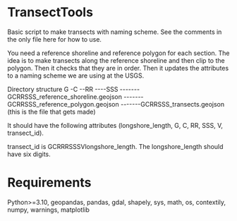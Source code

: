 # TransectTools

Basic script to make transects with naming scheme. See the comments in the only file here for how to use.

You need a reference shoreline and reference polygon for each section. The idea is to make transects along the reference shoreline and then clip to the polygon. Then it checks that they are in order. Then it updates the attributes to a naming scheme we are using at the USGS. 

Directory structure
G
-C
--RR
----SSS
-------GCRRSSS_reference_shoreline.geojson
-------GCRRSSS_reference_polygon.geojson
-------GCRRSSS_transects.geojson (this is the file that gets made)

It should have the following attributes (longshore_length, G, C, RR, SSS, V, transect_id).

transect_id is GCRRRSSSVlongshore_length. The longshore_length should have six digits.

# Requirements

Python>=3.10, geopandas, pandas, gdal, shapely, sys, math, os, contextily, numpy, warnings, matplotlib



